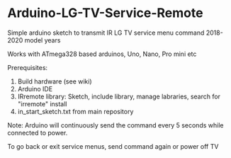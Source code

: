 # Arduino-LG-TV-Service-Remote
Simple arduino sketch to transmit IR LG TV service menu command 2018-2020 model years

Works with ATmega328 based arduinos, Uno, Nano, Pro mini etc 

Prerequisites:
1. Build hardware (see wiki)
2. Arduino IDE
3. IRremote library: Sketch, include library, manage labraries, search for "irremote" install
4. in_start_sketch.txt from main repository

Note: Arduino will continuously send the command every 5 seconds while connected to power.

To go back or exit service menus, send command again or power off TV
